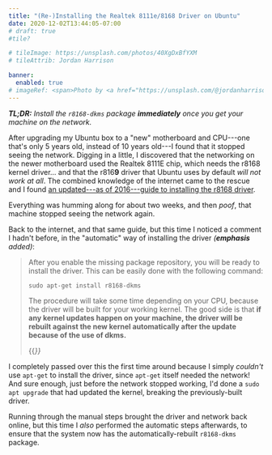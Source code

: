 ```yaml
---
title: "(Re-)Installing the Realtek 8111e/8168 Driver on Ubuntu"
date: 2020-12-02T13:44:05-07:00
# draft: true
#tile?

# tileImage: https://unsplash.com/photos/40XgDxBfYXM
# tileAttrib: Jordan Harrison

banner:
  enabled: true
# imageRef: <span>Photo by <a href="https://unsplash.com/@jordanharrison?utm_source=unsplash&amp;utm_medium=referral&amp;utm_content=creditCopyText">Jordan Harrison</a> on <a href="https://unsplash.com/s/photos/network?utm_source=unsplash&amp;utm_medium=referral&amp;utm_content=creditCopyText">Unsplash</a></span>
---
```


_**TL;DR:** Install the `r8168-dkms` package **immediately** once you get your machine on the network._

After upgrading my Ubuntu box to a "new" motherboard and CPU---one that's only 5 years old, instead of 10 years old---I found that it stopped seeing the network. Digging in a little, I discovered that the networking on the newer motherboard used the Realtek 8111E chip, which needs the r8168 kernel driver... and that the r816**9** driver that Ubuntu uses by default _will not work at all_. The combined knowledge of the internet came to the rescue and I found [an updated---as of 2016---guide to installing the r8168 driver](https://tuxbyte.com/how-to-get-your-realtek-rtl8111rtl8168-working-updated-guide/).

Everything was humming along for about two weeks, and then _poof_, that machine stopped seeing the network again.

Back to the internet, and that same guide, but this time I noticed a comment I hadn't before, in the "automatic" way of installing the driver _(**emphasis** added)_:

> After you enable the missing package repository, you will be ready to install
> the driver. This can be easily done with the following command:
>
> ```
> sudo apt-get install r8168-dkms
> ```
>
> The procedure will take some time depending on your CPU, because the driver will be built for your working kernel. The good side is that **if any kernel updates happen on your machine, the driver will be rebuilt against the new kernel automatically after the update because of the use of dkms.**
>
> {{<cite person="tuxbyte" work="How To get your Realtek RTL8111/RTL8168 working (updated guide)" href="https://tuxbyte.com/how-to-get-your-realtek-rtl8111rtl8168-working-updated-guide/" after="(with some small editorial corrections to fix verb tense, etc.)" >}}

I completely passed over this the first time around because I simply _couldn't_ use `apt-get` to install the driver, since `apt-get` itself needed the network! And sure enough, just before the network stopped working, I'd done a `sudo apt upgrade` that had updated the kernel, breaking the previously-built driver.

Running through the manual steps brought the driver and network back online, but this time I _also_ performed the automatic steps afterwards, to ensure that the system now has the automatically-rebuilt `r8168-dkms` package.
